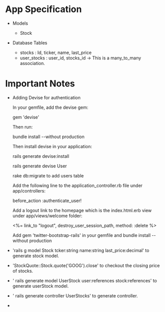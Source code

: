 

# App Specification

* Models

  * Stock

* Database Tables
  
  * stocks : Id, ticker, name, last_price
  * user_stocks : user_id, stocks_id -> This is a many_to_many association.

# Important Notes

* Adding Devise for authentication
   
    In your gemfile, add the devise gem:

    gem 'devise'

    Then run:
    
    bundle install --without production
    
    Then install devise in your application:
    
    rails generate devise:install
    
    rails generate devise User
    
    rake db:migrate to add users table
    
    Add the following line to the application_controller.rb file under app/controllers:
    
    before_action :authenticate_user!
    
    Add a logout link to the homepage which is the index.html.erb view under app/views/welcome folder:
    
    <%= link_to "logout", destroy_user_session_path, method: :delete %>
    
    Add gem 'twitter-bootstrap-rails' in your gemfile and bundle install --without production
    
* 'rails g model Stock tcker:string name:string last_price:decimal' to generate stock model.
* 'StockQuote::Stock.quote('GOOG').close' to checkout the closing price of stocks.
* ' rails generate model UserStock user:references stock:references' to generate userStock model.
* ' rails generate controller UserStocks' to generate controller.
* 